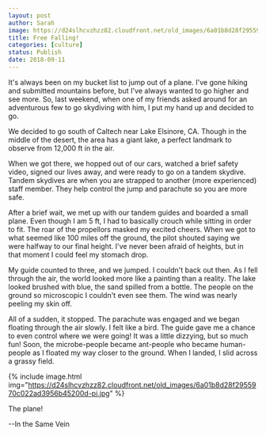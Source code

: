 ```yaml
---
layout: post
author: Sarah
image: https://d24slhcvzhzz82.cloudfront.net/old_images/6a01b8d28f2955970c022ad3956b3f200d-pi.jpg
title: Free Falling!
categories: [culture]
status: Publish
date: 2018-09-11
---
```


It's always been on my bucket list to jump out of a plane. I've gone hiking and submitted mountains before, but I've always wanted to go higher and see more. So, last weekend, when one of my friends asked around for an adventurous few to go skydiving with him, I put my hand up and decided to go.

We decided to go south of Caltech near Lake Elsinore, CA. Though in the middle of the desert, the area has a giant lake, a perfect landmark to observe from 12,000 ft in the air.

When we got there, we hopped out of our cars, watched a brief safety video, signed our lives away, and were ready to go on a tandem skydive. Tandem skydives are when you are strapped to another (more experienced) staff member. They help control the jump and parachute so you are more safe.

After a brief wait, we met up with our tandem guides and boarded a small plane. Even though I am 5 ft, I had to basically crouch while sitting in order to fit. The roar of the propellors masked my excited cheers. When we got to what seemed like 100 miles off the ground, the pilot shouted saying we were halfway to our final height. I've never been afraid of heights, but in that moment I could feel my stomach drop.

My guide counted to three, and we jumped. I couldn't back out then. As I fell through the air, the world looked more like a painting than a reality. The lake looked brushed with blue, the sand spilled from a bottle. The people on the ground so microscopic I couldn't even see them. The wind was nearly peeling my skin off.

All of a sudden, it stopped. The parachute was engaged and we began floating through the air slowly. I felt like a bird. The guide gave me a chance to even control where we were going! It was a little dizzying, but so much fun! Soon, the microbe-people became ant-people who became human-people as I floated my way closer to the ground. When I landed, I slid across a grassy field.


{% include image.html img="https://d24slhcvzhzz82.cloudfront.net/old_images/6a01b8d28f2955970c022ad3956b45200d-pi.jpg" %}<div class="photo-caption caption-xid-6a01b8d28f2955970c022ad3956b45200d" id="caption-xid-6a01b8d28f2955970c022ad3956b45200d">The plane!
<div class="photo-caption caption-xid-6a01b8d28f2955970c022ad3956b45200d">
<div class="photo-caption caption-xid-6a01b8d28f2955970c022ad3956b45200d" style="text-align: left;">--In the Same Vein

